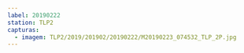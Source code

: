 ```yaml
---
label: 20190222
station: TLP2
capturas:
  - imagem: TLP2/2019/201902/20190222/M20190223_074532_TLP_2P.jpg
---
```

